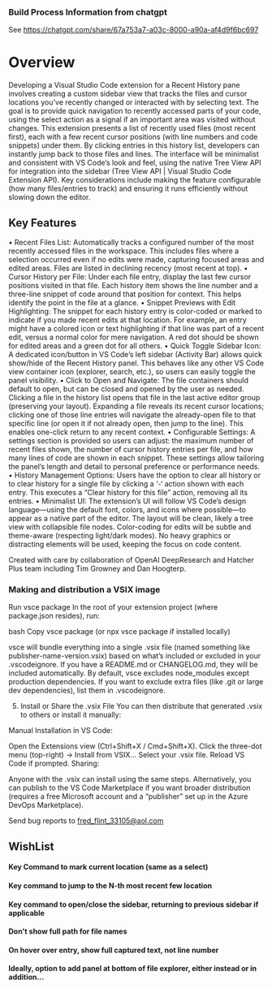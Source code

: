 ### Build Process Information from chatgpt
See https://chatgpt.com/share/67a753a7-a03c-8000-a90a-af4d9f6bc697

# Overview
Developing a Visual Studio Code extension for a Recent History pane involves creating a custom sidebar view that tracks the files and cursor locations you’ve recently changed or interacted with by selecting text. The goal is to provide quick navigation to recently accessed parts of your code, using the select action as a signal if an important area was visited without changes. This extension presents a list of recently used files (most recent first), each with a few recent cursor positions (with line numbers and code snippets) under them. By clicking entries in this history list, developers can instantly jump back to those files and lines. The interface will be minimalist and consistent with VS Code’s look and feel, using the native Tree View API for integration into the sidebar (Tree View API | Visual Studio Code Extension API). Key considerations include making the feature configurable (how many files/entries to track) and ensuring it runs efficiently without slowing down the editor.
## Key Features
•	Recent Files List: Automatically tracks a configured number of the most recently accessed files in the workspace. This includes files where a selection occurred even if no edits were made, capturing focused areas and edited areas. Files are listed in declining recency (most recent at top).
•	Cursor History per File: Under each file entry, display the last few cursor positions visited in that file. Each history item shows the line number and a three-line snippet of code around that position for context. This helps identify the point in the file at a glance.
•	Snippet Previews with Edit Highlighting: The snippet for each history entry is color-coded or marked to indicate if you made recent edits at that location. For example, an entry might have a colored icon or text highlighting if that line was part of a recent edit, versus a normal color for mere navigation. A red dot should be shown for edited areas and a green dot for all others.
•	Quick Toggle Sidebar Icon: A dedicated icon/button in VS Code’s left sidebar (Activity Bar) allows quick show/hide of the Recent History panel. This behaves like any other VS Code view container icon (explorer, search, etc.), so users can easily toggle the panel visibility.
•	Click to Open and Navigate: The file containers should default to open, but can be closed and opened by the user as needed. Clicking a file in the history list opens that file in the last active editor group (preserving your layout). Expanding a file reveals its recent cursor locations; clicking one of those line entries will navigate the already-open file to that specific line (or open it if not already open, then jump to the line). This enables one-click return to any recent context.
•	Configurable Settings: A settings section is provided so users can adjust: the maximum number of recent files shown, the number of cursor history entries per file, and how many lines of code are shown in each snippet. These settings allow tailoring the panel’s length and detail to personal preference or performance needs.
•	History Management Options: Users have the option to clear all history or to clear history for a single file by clicking a ‘-‘ action shown with each entry. This executes a “Clear history for this file” action, removing all its entries.
•	Minimalist UI: The extension’s UI will follow VS Code’s design language—using the default font, colors, and icons where possible—to appear as a native part of the editor. The layout will be clean, likely a tree view with collapsible file nodes. Color-coding for edits will be subtle and theme-aware (respecting light/dark modes). No heavy graphics or distracting elements will be used, keeping the focus on code content.

Created with care by collaboration of OpenAI DeepResearch and Hatcher Plus team including Tim Growney and Dan Hoogterp.

### Making and distribution a VSIX image
Run vsce package
In the root of your extension project (where package.json resides), run:

bash
Copy
vsce package
(or npx vsce package if installed locally)

vsce will bundle everything into a single .vsix file (named something like publisher-name-version.vsix) based on what’s included or excluded in your .vscodeignore.
If you have a README.md or CHANGELOG.md, they will be included automatically.
By default, vsce excludes node_modules except production dependencies. If you want to exclude extra files (like .git or large dev dependencies), list them in .vscodeignore.

5. Install or Share the .vsix File
You can then distribute that generated .vsix to others or install it manually:

Manual Installation in VS Code:

Open the Extensions view (Ctrl+Shift+X / Cmd+Shift+X).
Click the three-dot menu (top-right) → Install from VSIX...
Select your .vsix file.
Reload VS Code if prompted.
Sharing:

Anyone with the .vsix can install using the same steps.
Alternatively, you can publish to the VS Code Marketplace if you want broader distribution (requires a free Microsoft account and a “publisher” set up in the Azure DevOps Marketplace).


Send bug reports to fred_flint_33105@aol.com


## WishList
#### Key Command to mark current location (same as a select)
#### Key command to jump to the N-th most recent few location
#### Key command to open/close the sidebar, returning to previous sidebar if applicable
#### Don't show full path for file names
#### On hover over entry, show full captured text, not line number
#### Ideally, option to add panel at bottom of file explorer, either instead or in addition...

